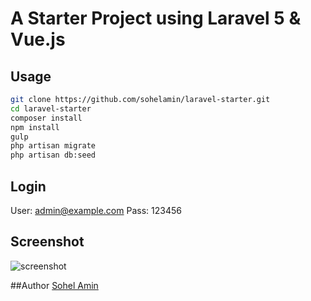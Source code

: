 # A Starter Project using Laravel 5 & Vue.js

## Usage

```bash
git clone https://github.com/sohelamin/laravel-starter.git
cd laravel-starter
composer install
npm install
gulp
php artisan migrate
php artisan db:seed
```

## Login

User: admin@example.com
Pass: 123456

## Screenshot
![screenshot](https://cloud.githubusercontent.com/assets/1708683/18842802/19563d0e-8438-11e6-8d2f-502dd121306e.png)

##Author
[Sohel Amin](http://www.sohelamin.com)